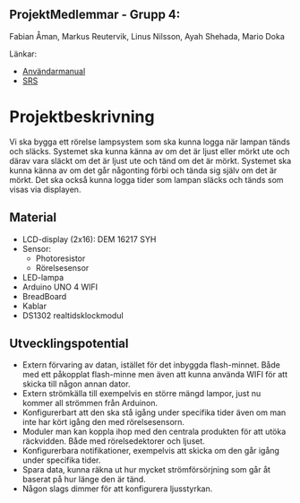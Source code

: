 ## ProjektMedlemmar - Grupp 4:
Fabian Åman, Markus Reutervik, Linus Nilsson, Ayah Shehada, Mario Doka

Länkar: 
- [Användarmanual](https://github.com/linuschas/chas_sensor_hardware/blob/main/USER_MANUAL.md)
- [SRS](https://github.com/linuschas/chas_sensor_hardware/blob/main/docs/SRS.md)

# Projektbeskrivning
Vi ska bygga ett rörelse lampsystem som ska kunna logga när lampan tänds och släcks. Systemet ska kunna känna av om det är ljust eller mörkt ute och därav vara släckt om det är ljust ute och tänd om det är mörkt. Systemet ska kunna känna av om det går någonting förbi och tända sig själv om det är mörkt. Det ska också kunna logga tider som lampan släcks och tänds som visas via displayen. 

## Material
- LCD-display (2x16): DEM 16217 SYH
- Sensor:
  - Photoresistor
  - Rörelsesensor
- LED-lampa
- Arduino UNO 4 WIFI
- BreadBoard
- Kablar
- DS1302 realtidsklockmodul

## Utvecklingspotential
- Extern förvaring av datan, istället för det inbyggda flash-minnet. Både med ett påkopplat flash-minne men även att kunna använda WIFI för att skicka till någon annan dator.
- Extern strömkälla till exempelvis en större mängd lampor, just nu kommer all strömmen från Arduinon.
- Konfigurerbart att den ska stå igång under specifika tider även om man inte har kört igång den med rörelsesensorn.
- Moduler man kan koppla ihop med den centrala produkten för att utöka räckvidden. Både med rörelsedektorer och ljuset.
- Konfigurerbara notifikationer, exempelvis att skicka om den går igång under specifika tider.
- Spara data, kunna räkna ut hur mycket strömförsörjning som går åt baserat på hur länge den är tänd.
- Någon slags dimmer för att konfigurera ljusstyrkan.
